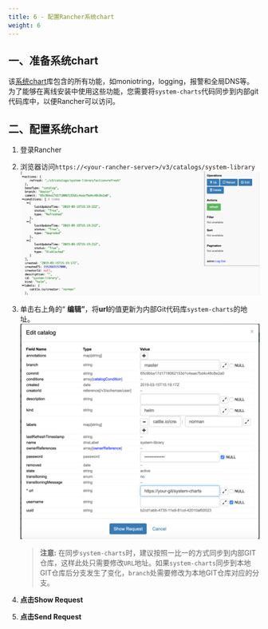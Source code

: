 ```yaml
---
title: 6 - 配置Rancher系统chart
weight: 6
---
```


## 一、准备系统chart

该[系统chart](https://github.com/rancher/system-charts)库包含的所有功能，如moniotring，logging，报警和全局DNS等。为了能够在离线安装中使用这些功能，您需要将`system-charts`代码同步到内部git代码库中，以便Rancher可以访问。

## 二、配置系统chart

1. 登录Rancher

1. 浏览器访问`https://<your-rancher-server>/v3/catalogs/system-library`![æå¼](assets/system-charts-setting.png)

1. 单击右上角的“ **编辑”**，将**url**的值更新为内部Git代码库`system-charts`的地址。![æ´æ°](assets/system-charts-update.png)

   > **注意:** 在同步`system-charts`时，建议按照一比一的方式同步到内部GIT仓库，这样此处只需要修改`URL`地址。如果`system-charts`同步到本地GIT仓库后分支发生了变化，`branch`处需要修改为本地GIT仓库对应的分支。

1. **点击Show Request**

1. **点击Send Request**
